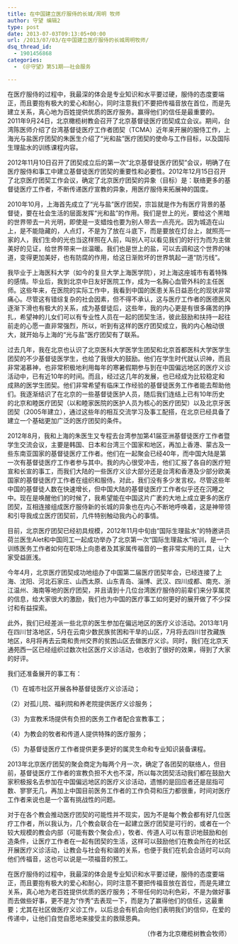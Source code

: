 ```yaml
---
title: 在中国建立医疗服侍的长城/周明 牧师
author: 守望 编辑2
type: post
date: 2013-07-03T09:13:05+00:00
url: /2013/07/03/在中国建立医疗服侍的长城周明牧师/
dsq_thread_id:
  - 1901456868
categories:
  - 《＠守望》第51期——社会服务

---
```

<p class="mceWPmore" title="更多...">
  在医疗服侍的过程中，我最深的体会是专业知识和水平要过硬，服侍的态度要端正，而且要抱有极大的爱心和耐心，同时注意我们不要把传福音放在首位，而是先建立关系，真心地为百姓提供优质的医疗服务。赢得他们的信任是最重要的。<!--more-->2011年9月24日，北京橄榄树教会召开了北京基督徒医疗团契成立会议。期间，台湾陈医师介绍了台湾基督徒医疗工作者团契（TCMA）近年来开展的服侍工作，上海光与盐医疗团契的朱医生介绍了“光和盐”医疗团契的使命与工作目标，以及国际生理盐水的训练课程内容。
</p>

2012年11月10日召开了团契成立后的第一次“北京基督徒医疗团契”会议，明确了在医疗服侍和事工中建立基督徒医疗团契的重要性和必要性。2012年12月15日召开了北京医疗团契工作会议，确定了北京医疗团契的异象（目标）是：联络更多的基督徒医疗工作者，不断传递医疗宣教的异象，用医疗服侍来拓展神的国度。

2010年10月，上海首先成立了“光与盐”医疗团契，宗旨就是作为有医疗背景的基督徒，要在社会生活的层面发挥“光和盐”的作用。我们是世上的光，要给这个黑暗的世界带去一片光明，即使是一支蜡烛也要为别人带去一点亮光。因为城造在山上，是不能隐藏的，人点灯，不是为了放在斗底下，而是要放在灯台上，就照亮一家的人，我们生命的光也当这样照在人前，叫别人可以看见我们的好行为而为主做美好的见证，给世界带来一丝温暖。我们也是世上的盐，可以去调和这个世界的味道，变得更加美好，也有防腐的作用，给这日渐败坏的世界筑起一道“防污线”。

我毕业于上海医科大学（如今的复旦大学上海医学院），对上海这座城市有着特殊的感情。毕业后，我到北京中日友好医院工作，成为一名胸心血管外科的主任医师。这些年来，在医院的实际工作中，我看到中国的医患关系日益恶化的现状非常痛心。尽管这有错综复杂的社会因素，但不得不承认，这与医疗工作者的医德医风逐渐下滑也有极大的关系，成为基督徒后，这些年，我的内心更是有很多痛苦的挣扎，希望神的儿女们可以有专业性人员在一起的团契生活，彼此鼓励和扶持一起往前走的心愿一直非常强烈，所以，听到有这样的医疗团契成立，我的内心触动很大，就开始与上海的“光与盐”医疗团契有了联系。

过去几年，我在北京也认识了北京医科大学医学生团契和北京首都医科大学医学生团契的不少基督徒医学生，也给了我很大的鼓励。他们在学生时代就认识神，而且非常渴慕神，也非常积极地利用每年的寒暑假期参与到在中国偏远地区的医疗义诊活动中，已有近10年的时间。而且，经过这几年的发展，也已经成为比较稳定和成熟的医学生团契。他们非常希望有临床工作经验的基督徒医务工作者能去帮助他们。我逐渐结识了在北京的一些基督徒医护人员，随后我们连结上已有10年历史的北京和睦医疗团契（以和睦家医院的医护人员为核心的医疗团契）以及北京牙医团契（2005年建立），通过这些年的相互交流学习及事工配搭，在北京已经具备了建立一个基础更加广泛的医疗团契的条件。

2012年8月，我和上海的朱医生又专程去台湾参加第41届亚洲基督徒医疗工作者暨学生交流会议，主要是韩国、日本和台湾三个国家和地区，再加上香港、蒙古及一些东南亚国家的基督徒医疗工作者。他们在一起聚会已经40年，而中国大陆是第一次有基督徒医疗工作者参与其中。我的内心很受冲击，他们汇报了各自的医疗短宣和长宣的事工，而我们大陆的一些医疗义诊大部分还是台湾和香港及少部分欧美国家的基督徒医疗工作者在组织和服侍。对此，我们没有多少发言权。尽管这些年中国的基督徒人数在快速增长，但中国大陆的基督徒医疗工作者似乎还在沉睡之中。现在是唤醒他们的时候了，我希望能在中国这片广袤的大地上成立更多的医疗团契，互相连接组成医疗服侍新的长城的异象也在内心不断地呼唤着，这是神带领和引导我成立医疗团契前，几件特别触动我内心的事情。

目前，北京医疗团契已经初具规模，2012年11月中旬由“国际生理盐水”的特邀讲员荷兰医生Alet和中国同工一起成功举办了北京第一次“国际生理盐水”培训，是一个训练医务工作者如何在职场上向患者及其家属传福音的一套非常实用的工具，让大家受益匪浅。

今年4月，北京医疗团契成功地组办了中国第二届医疗团契年会，已经连接了上海、沈阳、河北石家庄、山西太原、山东青岛、淄博、武汉、四川成都、南充、浙江温州、海南等地的医疗团契，并且请到十几位台湾医疗服侍的前辈们来分享属灵的信息，给大家很大的激励，我们也为中国的医疗事工如何更好的展开做了不少探讨和有益探索。

此外，我们已经差派一些北京的医生参加在偏远地区的医疗义诊活动。2013年1月在四川甘洛地区，5月在云南少数民族贫困和干旱的山区，7月将去四川甘孜藏族地区，8月将再去云南和贵州交界的贫困山区去做医疗义诊。同时，我们在北京天通苑西一区已经组织过数次社区医疗义诊活动，也收到了很好的效果，得到了大家的好评。

我们还准备展开的事工有：

（1）在城市社区开展各种基督徒医疗义诊活动；

（2）对孤儿院、福利院和养老院提供医疗义诊服务；

（3）为宣教禾场提供有负担的医务工作者配合宣教事工；

（4）为教会的牧者和传道人提供特殊的医疗服务；

（5）为基督徒医疗工作者提供更多更好的属灵生命和专业知识装备课程。

2013年北京医疗团契的聚会商定为每两个月一次，确定了各团契的联络人，但目前，基督徒医疗工作者的宣教负担不大也不深，所以每次团契活动我们都在鼓励大家积极报名去参加在中国偏远地区的医疗义诊活动，遗憾的是回应者还是屈指可数、寥寥无几，再加上中国目前医务工作者的工作负荷和压力都很重，时间对医疗工作者来说也是一个富有挑战性的问题。

对于在各个教会推动医疗团契的可能性并不现实，因为不是每个教会都有好几位医疗工作者，所以我认为，几个教会联合在一起建立医疗团契是可行的，或者在一个较大规模的教会内部（可能有数个聚会点），牧者、传道人可以有意识地鼓励和创造条件，让医疗工作者在一起有团契的生活，这样可以鼓励他们在教会所在的社区开展医疗义诊活动，让教会与社会有和谐的关系，也便于我们在机会合适时可以向他们传福音，这也可以说是一项福音的预工。

在医疗服侍的过程中，我最深的体会是专业知识和水平要过硬，服侍的态度要端正，而且要抱有极大的爱心和耐心，同时注意不要把传福音放在首位，而是先建立关系，真心地为老百姓提供优质的医疗服务；不带任何的功利色彩，不是为做好事而去做些好事，更不是为“作秀”去表现一下，而是为了赢得他们的信任，这最重要；尤其在社区做医疗义诊工作，以后总会有机会向他们表明我们的信仰，在爱的传递中，让他们自觉自愿地来接受主的救赎恩典。

<p align="right">
  （作者为北京橄榄树教会牧师）
</p>